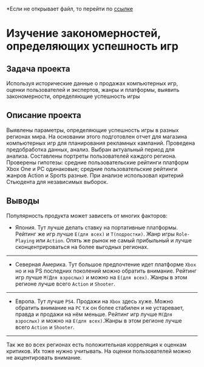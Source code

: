 *Если не открывает файл, то перейти по [ссылке](https://nbviewer.jupyter.org/github/kotl68/introductions/blob/master/success_of_games/Games.ipynb)

# Изучение закономерностей, определяющих успешность игр
## Задача проекта  

Используя исторические данные о продажах компьютерных игр, оценки пользователей и экспертов, жанры и платформы, выявить закономерности, определяющие успешность игры
## Описание проекта 
Выявлены параметры, определяющие успешность игры в разных регионах мира. На
основании этого подготовлен отчет для магазина компьютерных игр для планирования
рекламных кампаний. Проведена предобработка данных, анализ. Выбран актуальный
период для анализа. Составлены портреты пользователей каждого региона. Проверены
гипотезы: средние пользовательские рейтинги платформ Xbox One и PC одинаковые;
средние пользовательские рейтинги жанров Action и Sports разные. При анализе использовал критерий Стьюдента для независимых выборок.


## Выводы
Популярность продукта может зависеть от многих факторов:
- Япония. Тут лучше делать ставку на портативные платформы. Рейтинг же игр лучше `E(для всех)` и `Т(подростки)`. Жанр игры `Role-Playing` или `Action`. Опять же рынок не самый прибыльный и лучше сконцентрироваться на более выгодных регионах.
***
- Северная Америка. Тут большое предпочтение идет платформе `Xbox` но и на PS последних поколений можно обратить внимание. Рейтинг игр лучше `M(Для взрослых)` и можно на `E(для всех)`. Жанры в этом регионе лучше всего `Action` и `Shooter`.
***
- Европа. Тут лучше `PS4`. Продажи на `Xbox` здесь хуже. Можно обратить внимание на `PC` т.к он более стабилен и не устаревает, правда и продажи на нём меньше. Рейтинг игр лучше `M(Для взрослых)` и можно на `E(для всех)`.Жанры в этом регионе лучше всего `Action` и `Shooter`.
***
Так же во всех регионах есть положительная корреляция к оценкам критиков. Их тоже нужно учитывать. На оценки пользователей можно не акцентировать внимание.
